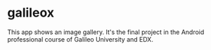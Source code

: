 # galileox
This app shows an image gallery. It's the final project in the Android professional course of Galileo University and EDX.
